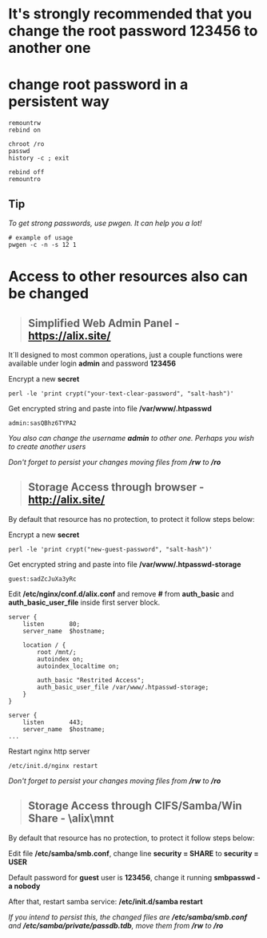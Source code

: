 # It's strongly recommended that you change the root password **123456** to another one

# change root password in a persistent way #
```
remountrw
rebind on

chroot /ro
passwd
history -c ; exit

rebind off
remountro
```


## Tip ##
_To get strong passwords, use pwgen. It can help you a lot!_
```
# example of usage
pwgen -c -n -s 12 1
```

# Access to other resources also can be changed #

> ## Simplified Web Admin Panel - https://alix.site/ ##

It´ll designed to most common operations, just a couple functions were available under login **admin** and password **123456**

Encrypt a new **secret**
```
perl -le 'print crypt("your-text-clear-password", "salt-hash")'
```

Get encrypted string and paste into file **/var/www/.htpasswd**
```
admin:sasQBhz6TYPA2
```

_You also can change the username **admin** to other one. Perhaps you wish to create another users_

_Don't forget to persist your changes moving files from **/rw** to **/ro**_

> ## Storage Access through browser - http://alix.site/ ##

By default that resource has no protection, to protect it follow steps below:

Encrypt a new **secret**
```
perl -le 'print crypt("new-guest-password", "salt-hash")'
```

Get encrypted string and paste into file **/var/www/.htpasswd-storage**
```
guest:sadZcJuXa3yRc
```

Edit **/etc/nginx/conf.d/alix.conf** and remove **#** from **auth\_basic** and **auth\_basic\_user\_file** inside first server block.
```
server {
    listen       80;
    server_name  $hostname;

    location / {
        root /mnt/;
        autoindex on;
        autoindex_localtime on;

        auth_basic "Restrited Access";
        auth_basic_user_file /var/www/.htpasswd-storage;
    }
}

server {
    listen       443;
    server_name  $hostname;
...
```

Restart nginx http server
```
/etc/init.d/nginx restart
```

_Don't forget to persist your changes moving files from **/rw** to **/ro**_

> ## Storage Access through CIFS/Samba/Win Share - \\alix\mnt ##

By default that resource has no protection, to protect it follow steps below:

Edit file **/etc/samba/smb.conf**, change line **security = SHARE** to **security = USER**

Default password for **guest** user is **123456**, change it running **smbpasswd -a nobody**

After that, restart samba service: **/etc/init.d/samba restart**

_If you intend to persist this, the changed files are **/etc/samba/smb.conf** and **/etc/samba/private/passdb.tdb**, move them from **/rw** to **/ro**_